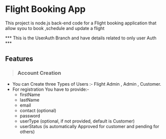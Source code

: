 # Flight Booking App
This project is node.js back-end code for a Flight booking application that allow syou to book ,schedule and update a flight

*** This is the UserAuth Branch and have details related to only user Auth ***
## Features
> ### Account Creation
* You can Create three Types of Users :- Flight Admin , Admin , Customer.
* For registration You have to provide:-
  - firstName
  - lastName
  - email
  - contact (optional)
  - password 
  - userType (optional, if not provided, default is Customer)
  - userStatus (is automatically Approved for customer and pending for others)
  
